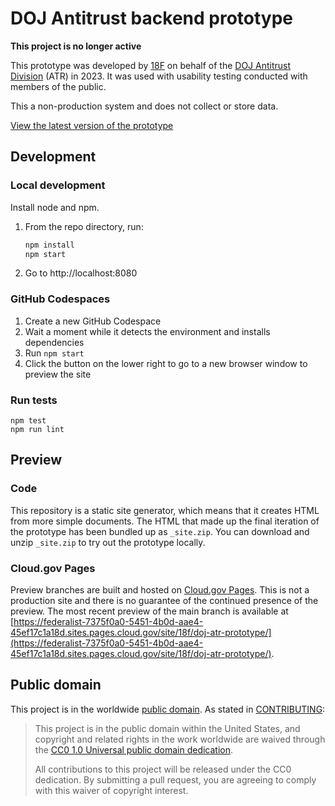 # DOJ Antitrust backend prototype

__This project is no longer active__

This prototype was developed by [18F](https://18f.gsa.gov/) on behalf of the [DOJ Antitrust Division](https://www.justice.gov/atr) (ATR) in 2023. It was used with usability testing conducted with members of the public.

This a non-production system and does not collect or store data.

[View the latest version of the prototype](https://federalist-7375f0a0-5451-4b0d-aae4-45ef17c1a18d.sites.pages.cloud.gov/site/18f/doj-atr-prototype/)

## Development

### Local development

Install node and npm.

1. From the repo directory, run:
   ```sh
   npm install
   npm start
   ```
1. Go to http://localhost:8080

### GitHub Codespaces

1. Create a new GitHub Codespace
1. Wait a moment while it detects the environment and installs dependencies
1. Run `npm start`
1. Click the button on the lower right to go to a new browser window to preview the site

### Run tests

```
npm test
npm run lint
```

## Preview

### Code

This repository is a static site generator, which means that it creates HTML from more simple documents. The HTML that made up the final iteration of the prototype has been bundled up as `_site.zip`. You can download and unzip `_site.zip` to try out the prototype locally.

### Cloud.gov Pages

Preview branches are built and hosted on [Cloud.gov Pages](https://cloud.gov/pages/). This is not a production site and there is no guarantee of the continued presence of the preview. The most recent preview of the main branch is available at [https://federalist-7375f0a0-5451-4b0d-aae4-45ef17c1a18d.sites.pages.cloud.gov/site/18f/doj-atr-prototype/](https://federalist-7375f0a0-5451-4b0d-aae4-45ef17c1a18d.sites.pages.cloud.gov/site/18f/doj-atr-prototype/).


## Public domain

This project is in the worldwide [public domain](LICENSE.md). As stated in
[CONTRIBUTING](https://handbook.tts.gsa.gov/contributing/):

> This project is in the public domain within the United States, and copyright
> and related rights in the work worldwide are waived through the
> [CC0 1.0 Universal public domain dedication](https://creativecommons.org/publicdomain/zero/1.0/).
>
> All contributions to this project will be released under the CC0 dedication.
> By submitting a pull request, you are agreeing to comply with this waiver of
> copyright interest.
